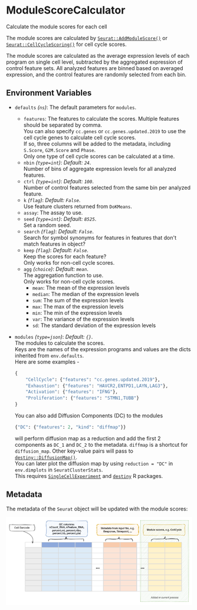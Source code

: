 # ModuleScoreCalculator

Calculate the module scores for each cell

The module scores are calculated by
[`Seurat::AddModuleScore()`](https://satijalab.org/seurat/reference/addmodulescore)
or [`Seurat::CellCycleScoring()`](https://satijalab.org/seurat/reference/cellcyclescoring)
for cell cycle scores.<br />

The module scores are calculated as the average expression levels of each
program on single cell level, subtracted by the aggregated expression of
control feature sets. All analyzed features are binned based on averaged
expression, and the control features are randomly selected from each bin.<br />

## Environment Variables

- `defaults` *(`ns`)*:
    The default parameters for `modules`.<br />
    - `features`:
        The features to calculate the scores. Multiple features
        should be separated by comma.<br />
        You can also specify `cc.genes` or `cc.genes.updated.2019` to
        use the cell cycle genes to calculate cell cycle scores.<br />
        If so, three columns will be added to the metadata, including
        `S.Score`, `G2M.Score` and `Phase`.<br />
        Only one type of cell cycle scores can be calculated at a time.<br />
    - `nbin` *(`type=int`)*: *Default: `24`*. <br />
        Number of bins of aggregate expression levels
        for all analyzed features.<br />
    - `ctrl` *(`type=int`)*: *Default: `100`*. <br />
        Number of control features selected from
        the same bin per analyzed feature.<br />
    - `k` *(`flag`)*: *Default: `False`*. <br />
        Use feature clusters returned from `DoKMeans`.<br />
    - `assay`:
        The assay to use.<br />
    - `seed` *(`type=int`)*: *Default: `8525`*. <br />
        Set a random seed.<br />
    - `search` *(`flag`)*: *Default: `False`*. <br />
        Search for symbol synonyms for features in
        features that don't match features in object?<br />
    - `keep` *(`flag`)*: *Default: `False`*. <br />
        Keep the scores for each feature?<br />
        Only works for non-cell cycle scores.<br />
    - `agg` *(`choice`)*: *Default: `mean`*. <br />
        The aggregation function to use.<br />
        Only works for non-cell cycle scores.<br />
        - `mean`:
            The mean of the expression levels
        - `median`:
            The median of the expression levels
        - `sum`:
            The sum of the expression levels
        - `max`:
            The max of the expression levels
        - `min`:
            The min of the expression levels
        - `var`:
            The variance of the expression levels
        - `sd`:
            The standard deviation of the expression levels
- `modules` *(`type=json`)*: *Default: `{}`*. <br />
    The modules to calculate the scores.<br />
    Keys are the names of the expression programs and values are the
    dicts inherited from `env.defaults`.<br />
    Here are some examples -

    ```python
    {
        "CellCycle": {"features": "cc.genes.updated.2019"},
        "Exhaustion": {"features": "HAVCR2,ENTPD1,LAYN,LAG3"},
        "Activation": {"features": "IFNG"},
        "Proliferation": {"features": "STMN1,TUBB"}
    }
    ```


    You can also add Diffusion Components (DC) to the modules

    ```python
    {"DC": {"features": 2, "kind": "diffmap"}}
    ```

    will perform diffusion map as a reduction and add the first 2
    components as `DC_1` and `DC_2` to the metadata. `diffmap` is a shortcut
    for `diffusion_map`. Other key-value pairs will pass to
    [`destiny::DiffusionMap()`](https://www.rdocumentation.org/packages/destiny/versions/2.0.4/topics/DiffusionMap%20class).<br />
    You can later plot the diffusion map by using
    `reduction = "DC"` in `env.dimplots` in `SeuratClusterStats`.<br />
    This requires [`SingleCellExperiment`](https://bioconductor.org/packages/release/bioc/html/SingleCellExperiment.html)
    and [`destiny`](https://bioconductor.org/packages/release/bioc/html/destiny.html) R packages.<br />

## Metadata

The metadata of the `Seurat` object will be updated with the module scores:<br />

![ModuleScoreCalculator-metadata](../processes/images/ModuleScoreCalculator-metadata.png)

